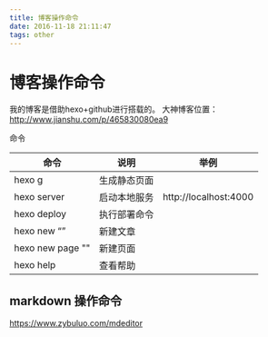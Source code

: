 ```yaml
---
title: 博客操作命令
date: 2016-11-18 21:11:47
tags: other
---
```

# 博客操作命令

我的博客是借助hexo+github进行搭载的。
大神博客位置：
 http://www.jianshu.com/p/465830080ea9

 命令

|命令|说明|举例|
|----|----|----|
|hexo g| 生成静态页面||
|hexo server|启动本地服务|http://localhost:4000|
|hexo deploy|执行部署命令||
|hexo new “”|新建文章||
|hexo new page ""|新建页面||
|hexo help|查看帮助||

## markdown 操作命令

https://www.zybuluo.com/mdeditor
